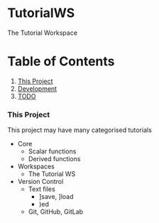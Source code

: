 # TutorialWS
The Tutorial Workspace
# Table of Contents
1. [This Project](#this-project)
2. [Development](#development)
3. [TODO](#todo)

### This Project
This project may have many categorised tutorials
 - Core
	- Scalar functions
	- Derived functions
 - Workspaces
	- The Tutorial WS
 - Version Control
    - Text files
        - ]save, ]load
        - )ed 
    - Git, GitHub, GitLab

